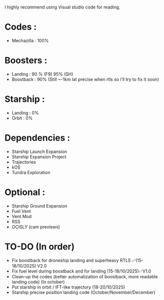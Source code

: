 I highly recommend using Visual studio code for reading.
# Codes : 
 - Mechazilla : 100%
# Boosters :
 - Landing : 90 % (F9) 95% (SH)
 - Boostback : 90% (Still ~-1km lat precise when rtls so i'll try to fix it soon)
# Starship :
 - Landing : 0%
 - Orbit : 0%

 # Dependencies :
 - Starship Launch Expansion 
 - Starship Expansion Project 
 - Trajectories
 - kOS
 - Tundra Exploration


# Optional :
- Starship Ground Expansion
- Fuel Vent
- Vent Mod 
- RSS
- OCISLY (cam previews)


# TO-DO (In order)
- Fix boostback for droneship landing and superheavy RTLS ✅(15-18/10/2025) V2.0
- Fix fuel level during boostback and for landing (15-18/10/2025)✅V1.0
- Clean-up the codes (better automatization of boostback, more readable landing code) (In october)  
- Put starship in orbit / IFT-like trajectory (18-20/10/2025)
- Starship precise position landing code (October/November/December)
